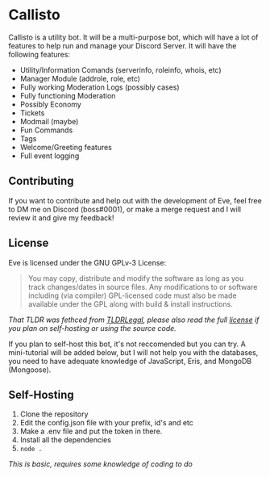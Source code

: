 # Callisto 

Callisto is a utility bot. It will be a multi-purpose bot, which will have a lot of features to help run and manage your Discord Server. It will have the following features: 

- Utility/Information Comands (serverinfo, roleinfo, whois, etc)
- Manager Module (addrole, role, etc)
- Fully working Moderation Logs (possibly cases)
- Fully functioning Moderation 
- Possibly Economy 
- Tickets
- Modmail (maybe)
- Fun Commands 
- Tags 
- Welcome/Greeting features 
- Full event logging 

## Contributing 
If you want to contribute and help out with the development of Eve, feel free to DM me on Discord (boss#0001), or make a merge request and I will review it and give my feedback! 

## License 
Eve is licensed under the GNU GPLv-3 License: 
> You may copy, distribute and modify the software as long as you track changes/dates in source files. Any modifications to or software including (via compiler) GPL-licensed code must also be made available under the GPL along with build & install instructions.

*That TLDR was fethced from [TLDRLegal](https://tldrlegal.com/license/gnu-general-public-license-v3-(gpl-3)), please also read the full [license](https://github.com/Boss-Codes/callisto/blob/master/LICENSE) if you plan on self-hosting or using the source code.* 

If you plan to self-host this bot, it's not reccomended but you can try. A mini-tutorial will be added below, but I will not help you with the databases, you need to have adequate knowledge of JavaScript, Eris, and MongoDB (Mongoose). 

## Self-Hosting 
1) Clone the repository 
2) Edit the config.json file with your prefix, id's and etc
3) Make a .env file and put the token in there. 
4) Install all the dependencies 
5) `node .` 

*This is basic, requires some knowledge of coding to do* 